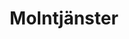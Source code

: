 ---
title: Molntjänster
eleventyNavigation:
    key: molntjänster
    parent: hosting
    order: 2
    excerpt: Att hosta en webbplats i molnet är att göra den tillgänglig på internet.
---